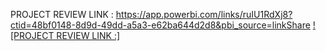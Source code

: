 PROJECT REVIEW LINK : 
https://app.powerbi.com/links/ruIU1RdXj8?ctid=48bf0148-8d9d-49dd-a5a3-e62ba644d2d8&pbi_source=linkShare
[![PROJECT REVIEW LINK :]](https://app.powerbi.com/links/ruIU1RdXj8?ctid=48bf0148-8d9d-49dd-a5a3-e62ba644d2d8&pbi_source=linkShare)
